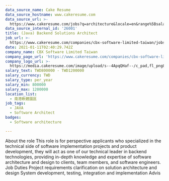 ```yaml
---
data_source_name: Cake Resume
data_source_hostname: www.cakeresume.com
data_source_url: >-
  https://www.cakeresume.com/jobs?q=architecture&locale=en&range%5Bsalary_range%5D%5Bmin%5D=1000000&page=4
data_source_internal_id: '26001'
title: (Java) Backend Solutions Architect
job_url: >-
  https://www.cakeresume.com/companies/cbx-software-limited-taiwan/jobs/java-backend-solutions-architect
date: 2021-01-11T02:40:29.742Z
company_name: CBX Software Limited Taiwan
company_page_url: 'https://www.cakeresume.com/companies/cbx-software-limited-taiwan'
company_logo_url: >-
  https://media.cakeresume.com/image/upload/s--4ApqQHaf--/c_pad,fl_png8,h_200,w_200/v1597284130/vs7nwc4qtvhhlgrm8cir.png
salary_text: TWD800000 - TWD1200000
salary_currency: TWD
salary_type: per_year
salary_min: 800000
salary_max: 1200000
location_list:
  - 南港軟體園區
job_tags:
  - JAVA
  - Software Architect
badges:
  - Software architecture

---
```


About the role This role is for perspective applicants who specialized in the technical side of software implementation projects and product development, they will act as one of our technical leader in backend technologies, providing in-depth knowledge and expertise of software architecture and design to clients, team members, and software engineers. Job Duties Project requirements clarification on solution architecture and design System development, testing, integration and implementation Advis